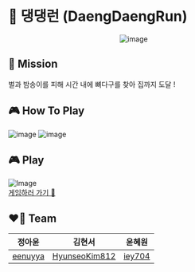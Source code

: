 # 🐾 댕댕런 (DaengDaengRun)
<p align="center">
<img alt="image" src="https://github.com/user-attachments/assets/059f61bc-b6b4-45a1-aa9e-62a985c2d66c" />
</p>

## 🌟 Mission
벌과 밤송이를 피해 시간 내에 뼈다구를 찾아 집까지 도달 !

## 🎮 How To Play

<img alt="image" src="https://github.com/user-attachments/assets/83d22a88-d975-4a0e-a429-600b54d9aae6" />
<img alt="image" src="https://github.com/user-attachments/assets/61c3e109-6d9a-41ae-b7d9-b20f4e11461a" />

## 🎮 Play
![Image](https://github.com/user-attachments/assets/e427569b-d90a-4b87-a410-c1f89f878e1b)
<br> [게임하러 가기 💨](https://daengdaengrun.github.io/daengdaengrun-play/)

## ❤️‍🔥 Team
| **정아윤** | **김현서** | **윤혜원** |
| :--: | :--: | :--: |
|[eenuyya](https://github.com/eenuyya)|[HyunseoKim812](https://github.com/HyunseoKim812)| [iey704](https://github.com/iey704) |
